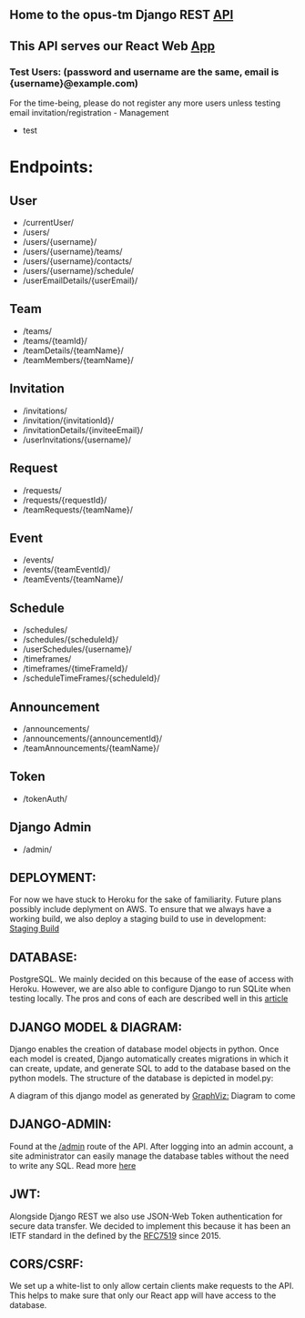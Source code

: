 ## Home to the opus-tm Django REST [API](https://opustm-api.herokuapp.com/)
## This API serves our React Web [App](https://opustm.herokuapp.com/)

### Test Users: (password and username are the same, email is {username}@example.com)
For the time-being, please do not register any more users unless testing email invitation/registration - Management
- test


# Endpoints:
## User
- /currentUser/                  
- /users/                         
- /users/{username}/
- /users/{username}/teams/
- /users/{username}/contacts/
- /users/{username}/schedule/
- /userEmailDetails/{userEmail}/
## Team
- /teams/
- /teams/{teamId}/
- /teamDetails/{teamName}/
- /teamMembers/{teamName}/
## Invitation
- /invitations/
- /invitation/{invitationId}/
- /invitationDetails/{inviteeEmail}/
- /userInvitations/{username}/
## Request
- /requests/
- /requests/{requestId}/
- /teamRequests/{teamName}/
## Event
- /events/
- /events/{teamEventId}/
- /teamEvents/{teamName}/
## Schedule
- /schedules/
- /schedules/{scheduleId}/
- /userSchedules/{username}/
- /timeframes/
- /timeframes/{timeFrameId}/
- /scheduleTimeFrames/{scheduleId}/
## Announcement
- /announcements/
- /announcements/{announcementId}/
- /teamAnnouncements/{teamName}/

## Token
- /tokenAuth/
## Django Admin
- /admin/

## DEPLOYMENT: 
For now we have stuck to Heroku for the sake of familiarity. Future plans possibly include deplyment on AWS. To ensure that we always have a working build, we also deploy a staging build to use in development:
[Staging Build](https://opustm-api-staging.herokuapp.com/)

## DATABASE: 
PostgreSQL. We mainly decided on this because of the ease of access with Heroku. However, we are also able to configure Django to run SQLite when testing locally. The pros and cons of each are described well in this [article](https://tableplus.com/blog/2018/08/sqlite-vs-postgresql-which-database-to-use-and-why.html)

## DJANGO MODEL & DIAGRAM: 
Django enables the creation of database model objects in python. Once each model is created, Django automatically creates migrations in which it can create, update, and generate SQL to add to the database based on the python models. The structure of the database is depicted in model.py:

A diagram of this django model as generated by [GraphViz:](http://www.graphviz.org/documentation/)
Diagram to come

## DJANGO-ADMIN: 
Found at the [/admin](https://opustm-api.herokuapp.com/admin) route of the API. After logging into an admin account, a site administrator can easily manage the database tables without the need to write any SQL. Read more [here](https://docs.djangoproject.com/en/3.1/ref/contrib/admin/)
  
## JWT: 
Alongside Django REST we also use JSON-Web Token authentication for secure data transfer. We decided to implement this because it has been an IETF standard in the defined by the [RFC7519](https://tools.ietf.org/html/rfc7519) since 2015. 

## CORS/CSRF: 
We set up a white-list to only allow certain clients make requests to the API. This helps to make sure that only our React app will have access to the database.
